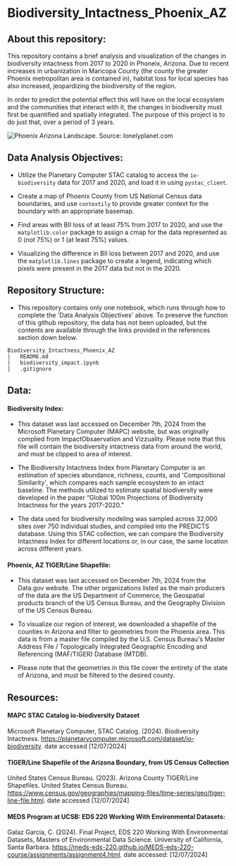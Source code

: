 # Biodiversity_Intactness_Phoenix_AZ

## About this repository:
This repository contains a brief analysis and visualization of the changes in biodiversity intactness from 2017 to 2020 in Phoneix, Arizona. Due to recent increases in urbanization in Maricopa County (the county the greater Phoenix metropolitan area is contained in), habitat loss for local species has also increased, jeopardizing the biodiversity of the region. 

In order to predict the potential effect this will have on the local ecosystem and the communities that interact with it, the changes in biodiversity must first be quantified and spatially integrated. The purpose of this project is to do just that, over a period of 3 years. 

![Phoenix Arizona Landscape. Source: lonelyplanet.com](https://lp-cms-production.imgix.net/2024-06/GettyImages-1288752517.jpg?w=1440&h=810&fit=crop&auto=format&q=75) 

## Data Analysis Objectives:

- Utilize the Planetary Computer STAC catalog to access the `io-biodiversity` data for 2017 and 2020, and load it in using `pystac_client`.

- Create a map of Phoenix County from US National Census data boundaries, and use `contextily` to provide greater context for the boundary with an appropriate basemap.

- Find areas with BII loss of at least 75% from 2017 to 2020, and use the `matplotlib.color` package to assign a cmap for the data represented as 0 (not 75%) or 1 (at least 75%) values.

- Visualizing the difference in BII loss between 2017 and 2020, and use the `matplotlib.lines` package to create a legend, indicating which pixels were present in the 2017 data but not in the 2020.

## Repository Structure:

- This repository contains only one notebook, which runs through how to complete the 'Data Analysis Objectives' above. To preserve the function of this github repository, the data has not been uploaded, but the contents are available through the links provided in the references section down below. 
```
Biodiversity_Intactness_Phoenix_AZ
│   README.md
|   biodiversity_impact.ipynb
|   .gitignore
```

## Data:
#### Biodiversity Index:
- This dataset was last accessed on December 7th, 2024 from the Microsoft Planetary Computer (MAPC) website, but was originally complied from ImpactObsaervation and Vizzuality. 
Please note that this file will contain the biodiversity intactness data from around the world, and must be clipped to area of interest.

- The Biodiversity Intactness Index from Planetary Computer is an estimation of species abundance, richness, counts, and 'Compositional Similarity', which compares each sample ecosystem to an intact baseline. The methods utilized to estimate spatial biodiversity were developed in the paper “Global 100m Projections of Biodiversity Intactness for the years 2017-2020.”

- The data used for biodiversity modeling was sampled across 32,000 sites over 750 individual studies, and compiled into the PREDICTS database. Using this STAC collection, we can compare the Biodiversity Intactness Index for different locations or, in our case, the same location across different years.

#### Phoenix, AZ TIGER/Line Shapefile:
- This dataset was last accessed on December 7th, 2024 from the Data.gov website. The other organizations listed as the main producers of the data are the US Department of Commerce, the Geospatial products branch of the US Census Bureau, and the Geography Division of the US Census Bureau. 

- To visualize our region of interest, we downloaded a shapefile of the counties in Arizona and filter to geometries from the Phoenix area. This data is from a master file compiled by the U.S. Census Bureau's Master Address File / Topologically Integrated Geographic Encoding and Referencing (MAF/TIGER) Database (MTDB).

- Please note that the geometries in this file cover the entirety of the state of Arizona, and must be filtered to the desired county. 


## Resources:

#### MAPC STAC Catalog io-biodiversity Dataset
Microsoft Planetary Computer, STAC Catalog. (2024). Biodiversity Intactness. https://planetarycomputer.microsoft.com/dataset/io-biodiversity. date accessed [12/07/2024]

#### TIGER/Line Shapefile of the Arizona Boundary, from US Census Collection
United States Census Bureau. (2023). Arizona County TIGER/Line Shapefiles. United States Census Bureau. https://www.census.gov/geographies/mapping-files/time-series/geo/tiger-line-file.html. date accessed [12/07/2024]

#### MEDS Program at UCSB: EDS 220 Working With Environmental Datasets:
Galaz Garcia, C. (2024). Final Project, EDS 220 Working With Environmental Datasets, Masters of Environmental Data Science. University of California, Santa Barbara. 
https://meds-eds-220.github.io/MEDS-eds-220-course/assignments/assignment4.html. date accessed: [12/07/2024] 
